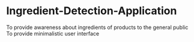 # Ingredient-Detection-Application
To provide awareness about ingredients of products to the general public To provide minimalistic user interface
